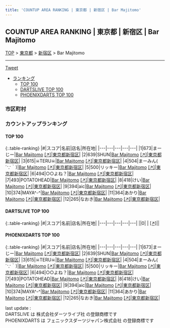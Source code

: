 ```yaml
---
title: 'COUNTUP AREA RANKING | 東京都 | 新宿区 | Bar Majitomo'
---
```

## COUNTUP AREA RANKING | 東京都 | 新宿区 | Bar Majitomo

[TOP](/darts/rank/) > [東京都](/darts/rank/東京都/) > [新宿区](/darts/rank/東京都/新宿区/) > Bar Majitomo

___

<a href="https://twitter.com/share?ref_src=twsrc%5Etfw" data-text="COUNTUP AREA RANKING | 東京都新宿区Bar Majitomo" class="twitter-share-button" data-hashtags="DARTSLIVE,PHOENIXDARTS,darts,ダーツ" data-show-count="false">Tweet</a>

* [ランキング](#カウントアップランキング)
    * [TOP 100](#top-100)
    * [DARTSLIVE TOP 100](#dartslive-top-100)
    * [PHOENIXDARTS TOP 100](#phoenixdarts-top-100)

### 市区町村

<ul>

</ul>

### カウントアップランキング

#### TOP 100



{:.table-ranking}
|#|スコア|名前|店名|所在地|
|---|---|---|---|---|
|1|673|<span class="rank-name-pd">まーじー</span>|<a href="/darts/rank/shops/44932.html">Bar Majitomo</a> <a href="https://vs.phoenixdarts.com/jp/shop/shopDetailInfo/s_44932?s_seq=44932">[↗]</a>|<a href="/darts/rank/東京都/新宿区">東京都新宿区</a>|
|2|639|<span class="rank-name-pd">SHUN</span>|<a href="/darts/rank/shops/44932.html">Bar Majitomo</a> <a href="https://vs.phoenixdarts.com/jp/shop/shopDetailInfo/s_44932?s_seq=44932">[↗]</a>|<a href="/darts/rank/東京都/新宿区">東京都新宿区</a>|
|3|615|<span class="rank-name-pd">☠TERU☠</span>|<a href="/darts/rank/shops/44932.html">Bar Majitomo</a> <a href="https://vs.phoenixdarts.com/jp/shop/shopDetailInfo/s_44932?s_seq=44932">[↗]</a>|<a href="/darts/rank/東京都/新宿区">東京都新宿区</a>|
|4|504|<span class="rank-name-pd">まーみん( ´∵｀)</span>|<a href="/darts/rank/shops/44932.html">Bar Majitomo</a> <a href="https://vs.phoenixdarts.com/jp/shop/shopDetailInfo/s_44932?s_seq=44932">[↗]</a>|<a href="/darts/rank/東京都/新宿区">東京都新宿区</a>|
|5|500|<span class="rank-name-pd">リッキー</span>|<a href="/darts/rank/shops/44932.html">Bar Majitomo</a> <a href="https://vs.phoenixdarts.com/jp/shop/shopDetailInfo/s_44932?s_seq=44932">[↗]</a>|<a href="/darts/rank/東京都/新宿区">東京都新宿区</a>|
|6|494|<span class="rank-name-pd">○○よね？</span>|<a href="/darts/rank/shops/44932.html">Bar Majitomo</a> <a href="https://vs.phoenixdarts.com/jp/shop/shopDetailInfo/s_44932?s_seq=44932">[↗]</a>|<a href="/darts/rank/東京都/新宿区">東京都新宿区</a>|
|7|493|<span class="rank-name-pd">POTATOHEAD</span>|<a href="/darts/rank/shops/44932.html">Bar Majitomo</a> <a href="https://vs.phoenixdarts.com/jp/shop/shopDetailInfo/s_44932?s_seq=44932">[↗]</a>|<a href="/darts/rank/東京都/新宿区">東京都新宿区</a>|
|8|418|<span class="rank-name-pd">けい</span>|<a href="/darts/rank/shops/44932.html">Bar Majitomo</a> <a href="https://vs.phoenixdarts.com/jp/shop/shopDetailInfo/s_44932?s_seq=44932">[↗]</a>|<a href="/darts/rank/東京都/新宿区">東京都新宿区</a>|
|9|394|<span class="rank-name-pd">aic</span>|<a href="/darts/rank/shops/44932.html">Bar Majitomo</a> <a href="https://vs.phoenixdarts.com/jp/shop/shopDetailInfo/s_44932?s_seq=44932">[↗]</a>|<a href="/darts/rank/東京都/新宿区">東京都新宿区</a>|
|10|374|<span class="rank-name-pd">MAYA^-^</span>|<a href="/darts/rank/shops/44932.html">Bar Majitomo</a> <a href="https://vs.phoenixdarts.com/jp/shop/shopDetailInfo/s_44932?s_seq=44932">[↗]</a>|<a href="/darts/rank/東京都/新宿区">東京都新宿区</a>|
|11|364|<span class="rank-name-pd">あかり</span>|<a href="/darts/rank/shops/44932.html">Bar Majitomo</a> <a href="https://vs.phoenixdarts.com/jp/shop/shopDetailInfo/s_44932?s_seq=44932">[↗]</a>|<a href="/darts/rank/東京都/新宿区">東京都新宿区</a>|
|12|265|<span class="rank-name-pd">なおき</span>|<a href="/darts/rank/shops/44932.html">Bar Majitomo</a> <a href="https://vs.phoenixdarts.com/jp/shop/shopDetailInfo/s_44932?s_seq=44932">[↗]</a>|<a href="/darts/rank/東京都/新宿区">東京都新宿区</a>|


#### DARTSLIVE TOP 100



{:.table-ranking}
|#|スコア|名前|店名|所在地|
|---|---|---|---|---|
||0|<span class="rank-name-dl"> </span>|<a href="/darts/rank/shops/.html"></a> <a href="">[↗]</a>|<a href="/darts/rank//"></a>|


#### PHOENIXDARTS TOP 100



{:.table-ranking}
|#|スコア|名前|店名|所在地|
|---|---|---|---|---|
|1|673|<span class="rank-name-pd">まーじー</span>|<a href="/darts/rank/shops/44932.html">Bar Majitomo</a> <a href="https://vs.phoenixdarts.com/jp/shop/shopDetailInfo/s_44932?s_seq=44932">[↗]</a>|<a href="/darts/rank/東京都/新宿区">東京都新宿区</a>|
|2|639|<span class="rank-name-pd">SHUN</span>|<a href="/darts/rank/shops/44932.html">Bar Majitomo</a> <a href="https://vs.phoenixdarts.com/jp/shop/shopDetailInfo/s_44932?s_seq=44932">[↗]</a>|<a href="/darts/rank/東京都/新宿区">東京都新宿区</a>|
|3|615|<span class="rank-name-pd">☠TERU☠</span>|<a href="/darts/rank/shops/44932.html">Bar Majitomo</a> <a href="https://vs.phoenixdarts.com/jp/shop/shopDetailInfo/s_44932?s_seq=44932">[↗]</a>|<a href="/darts/rank/東京都/新宿区">東京都新宿区</a>|
|4|504|<span class="rank-name-pd">まーみん( ´∵｀)</span>|<a href="/darts/rank/shops/44932.html">Bar Majitomo</a> <a href="https://vs.phoenixdarts.com/jp/shop/shopDetailInfo/s_44932?s_seq=44932">[↗]</a>|<a href="/darts/rank/東京都/新宿区">東京都新宿区</a>|
|5|500|<span class="rank-name-pd">リッキー</span>|<a href="/darts/rank/shops/44932.html">Bar Majitomo</a> <a href="https://vs.phoenixdarts.com/jp/shop/shopDetailInfo/s_44932?s_seq=44932">[↗]</a>|<a href="/darts/rank/東京都/新宿区">東京都新宿区</a>|
|6|494|<span class="rank-name-pd">○○よね？</span>|<a href="/darts/rank/shops/44932.html">Bar Majitomo</a> <a href="https://vs.phoenixdarts.com/jp/shop/shopDetailInfo/s_44932?s_seq=44932">[↗]</a>|<a href="/darts/rank/東京都/新宿区">東京都新宿区</a>|
|7|493|<span class="rank-name-pd">POTATOHEAD</span>|<a href="/darts/rank/shops/44932.html">Bar Majitomo</a> <a href="https://vs.phoenixdarts.com/jp/shop/shopDetailInfo/s_44932?s_seq=44932">[↗]</a>|<a href="/darts/rank/東京都/新宿区">東京都新宿区</a>|
|8|418|<span class="rank-name-pd">けい</span>|<a href="/darts/rank/shops/44932.html">Bar Majitomo</a> <a href="https://vs.phoenixdarts.com/jp/shop/shopDetailInfo/s_44932?s_seq=44932">[↗]</a>|<a href="/darts/rank/東京都/新宿区">東京都新宿区</a>|
|9|394|<span class="rank-name-pd">aic</span>|<a href="/darts/rank/shops/44932.html">Bar Majitomo</a> <a href="https://vs.phoenixdarts.com/jp/shop/shopDetailInfo/s_44932?s_seq=44932">[↗]</a>|<a href="/darts/rank/東京都/新宿区">東京都新宿区</a>|
|10|374|<span class="rank-name-pd">MAYA^-^</span>|<a href="/darts/rank/shops/44932.html">Bar Majitomo</a> <a href="https://vs.phoenixdarts.com/jp/shop/shopDetailInfo/s_44932?s_seq=44932">[↗]</a>|<a href="/darts/rank/東京都/新宿区">東京都新宿区</a>|
|11|364|<span class="rank-name-pd">あかり</span>|<a href="/darts/rank/shops/44932.html">Bar Majitomo</a> <a href="https://vs.phoenixdarts.com/jp/shop/shopDetailInfo/s_44932?s_seq=44932">[↗]</a>|<a href="/darts/rank/東京都/新宿区">東京都新宿区</a>|
|12|265|<span class="rank-name-pd">なおき</span>|<a href="/darts/rank/shops/44932.html">Bar Majitomo</a> <a href="https://vs.phoenixdarts.com/jp/shop/shopDetailInfo/s_44932?s_seq=44932">[↗]</a>|<a href="/darts/rank/東京都/新宿区">東京都新宿区</a>|


<div class="footer border-top border-gray-light mt-5 pt-3 text-right text-gray">
    last update : <span style="font-weight: italic" id="foot_last_modified"></span><br />
    DARTSLIVE は 株式会社ダーツライブ社 の登録商標です<br />
    PHOENIXDARTS は フェニックスダーツジャパン株式会社 の登録商標です<br />
</div>

<script src="https://cdnjs.cloudflare.com/ajax/libs/jquery.tablesorter/2.31.3/js/jquery.tablesorter.min.js" integrity="sha512-qzgd5cYSZcosqpzpn7zF2ZId8f/8CHmFKZ8j7mU4OUXTNRd5g+ZHBPsgKEwoqxCtdQvExE5LprwwPAgoicguNg==" crossorigin="anonymous" referrerpolicy="no-referrer"></script>
<link rel="stylesheet" href="https://cdnjs.cloudflare.com/ajax/libs/jquery.tablesorter/2.31.3/css/theme.default.min.css" integrity="sha512-wghhOJkjQX0Lh3NSWvNKeZ0ZpNn+SPVXX1Qyc9OCaogADktxrBiBdKGDoqVUOyhStvMBmJQ8ZdMHiR3wuEq8+w==" crossorigin="anonymous" referrerpolicy="no-referrer" />
<script>
$(function() {
    $(".table-ranking").tablesorter({sortList:[[0, 0]]});
    $("#foot_last_modified").text(formatDate(new Date(document.lastModified), 'yyyy-MM-dd HH:mm:ss'));
});
</script>

<script async src="https://platform.twitter.com/widgets.js" charset="utf-8"></script>